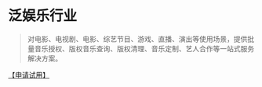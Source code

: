 # 泛娱乐行业

> 对电影、电视剧、电影、综艺节目、游戏、直播、演出等使用场景，提供批量音乐授权、版权音乐查询、版权清理、音乐定制、艺人合作等一站式服务解决方案。

[【申请试用】](https://www.kanjian.com/contact)

## &#x20;<a href="#advantages" id="advantages"></a>
